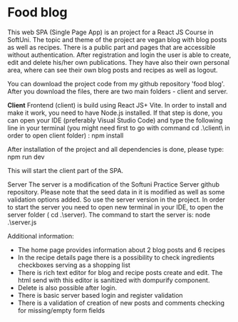 # Food blog
This web SPA (Single Page App) is an project for a React JS Course in SoftUni. The topic and theme of the project are vegan blog with blog posts as well as recipes. There is a public part and pages that are accessible without authentication. After registration and login the user is able to create, edit and delete his/her own publications. They have also their own personal area, where can see their own blog posts and recipes as well as logout.

You can download the project code from my github repository 'food blog'. After you download the files, there are two main folders - client and server.

<strong>Client</strong>
Frontend (client) is build using React JS+ Vite. In order to install and make it work, you need to have Node.js installed. If that step is done, you can open your IDE (preferably Visual Studio Code) and type the following line in your terminal (you might need first to go with command cd .\client\ in order to open client folder) :
npm install 

After installation of the project and all dependencies is done, please type:
npm run dev

This will start the client part of the SPA.

Server
The server is a modification of the Softuni Practice Server github repository. Please note that the seed data in it is modified as well as some validation options added. So use the server version in the project.
In order to start the server you need to open new terminal in your IDE, to open the server folder ( cd .\server\). The command to start the server is:
node .\server.js

Additional information:

- The home page provides information about 2 blog posts and 6 recipes
- In the recipe details page there is a possibility to check ingredients checkboxes serving as a shopping list
- There is rich text editor for blog and recipe posts create  and edit. The html send with this editor is sanitized with dompurify component. 
- Delete is also possible after login.
- There is basic server based login and register validation
- There is a validation of creation of new posts and comments checking for missing/empty form fields


